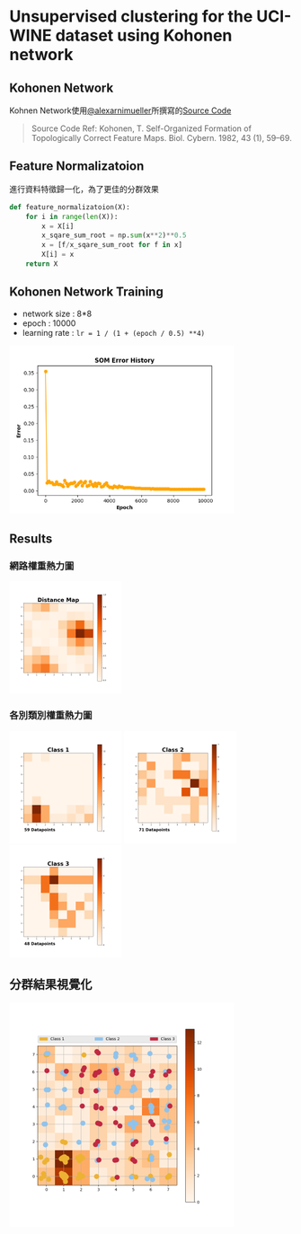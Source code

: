 # Unsupervised clustering for the UCI-WINE dataset using Kohonen network

## Kohonen Network
Kohnen Network使用[@alexarnimueller](https://github.com/alexarnimueller)所撰寫的[Source Code](https://github.com/alexarnimueller/som)
> Source Code Ref: Kohonen, T. Self-Organized Formation of Topologically Correct Feature Maps. Biol. Cybern. 1982, 43 (1), 59–69.

## Feature Normalizatoion
進行資料特徵歸一化，為了更佳的分群效果
```python
def feature_normalizatoion(X):
    for i in range(len(X)):
        x = X[i]
        x_sqare_sum_root = np.sum(x**2)**0.5
        x = [f/x_sqare_sum_root for f in x]
        X[i] = x
    return X
```

## Kohonen Network Training
- network size : 8*8
- epoch : 10000
- learning rate : `lr = 1 / (1 + (epoch / 0.5) **4)`

<img src="https://github.com/p208p2002/kohonen-network-with-wine-dataset/blob/master/images/som_error.png?raw=true" width="400px"/>

## Results

### 網路權重熱力圖
<img src="https://github.com/p208p2002/kohonen-network-with-wine-dataset/blob/master/images/distance_map.png?raw=true" width="200px"/>

### 各別類別權重熱力圖
<div style='display:inline'>
<img src="https://github.com/p208p2002/kohonen-network-with-wine-dataset/blob/master/images/class_1.png?raw=true" width="200px"/>

<img src="https://github.com/p208p2002/kohonen-network-with-wine-dataset/blob/master/images/class_2.png?raw=true" width="200px"/>

<img src="https://github.com/p208p2002/kohonen-network-with-wine-dataset/blob/master/images/class_3.png?raw=true" width="200px"/>
</div>

## 分群結果視覺化
<img src="https://github.com/p208p2002/kohonen-network-with-wine-dataset/blob/master/images/som.png?raw=true" width="400px"/>
</div>
